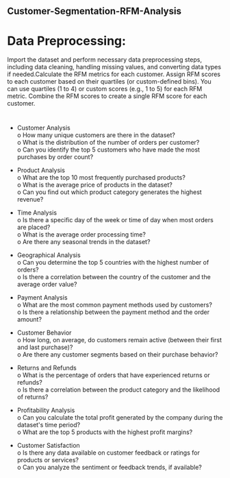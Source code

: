 ## Customer-Segmentation-RFM-Analysis
# Data Preprocessing: 
Import the dataset and perform necessary data preprocessing steps, including data cleaning, handling missing values, and converting data types if needed.Calculate the RFM metrics for each customer. Assign RFM scores to each customer based on their quartiles (or custom-defined 
bins). You can use quartiles (1 to 4) or custom scores (e.g., 1 to 5) for each RFM 
metric. Combine the RFM scores to create a single RFM score for each customer. 

# 
* Customer Analysis <br>
o How many unique customers are there in the dataset? <br>
o What is the distribution of the number of orders per customer? <br>
o Can you identify the top 5 customers who have made the most purchases by order count?<br>

* Product Analysis <br>
o What are the top 10 most frequently purchased products? <br>
o What is the average price of products in the dataset? <br>
o Can you find out which product category generates the highest revenue? <br>

* Time Analysis<br>
o Is there a specific day of the week or time of day when most orders are placed? <br>
o What is the average order processing time? <br>
o Are there any seasonal trends in the dataset? <br>

* Geographical Analysis <br>
o Can you determine the top 5 countries with the highest number of orders? <br>
o Is there a correlation between the country of the customer and the average order value?<br>

* Payment Analysis <br>
o What are the most common payment methods used by customers? <br>
o Is there a relationship between the payment method and the order amount? <br>

* Customer Behavior <br>
o How long, on average, do customers remain active (between their first and last purchase)? <br>
o Are there any customer segments based on their purchase behavior? <br>

* Returns and Refunds <br>
o What is the percentage of orders that have experienced returns or refunds? <br>
o Is there a correlation between the product category and the likelihood of returns? <br>

* Profitability Analysis <br>
o Can you calculate the total profit generated by the company during the dataset's time period? <br>
o What are the top 5 products with the highest profit margins? <br>

* Customer Satisfaction <br>
o Is there any data available on customer feedback or ratings for products or services? <br>
o Can you analyze the sentiment or feedback trends, if available? <br>
